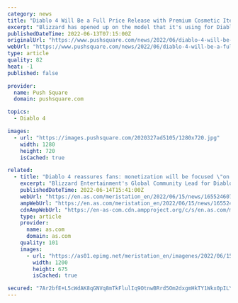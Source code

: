 ```yaml
---
category: news
title: "Diablo 4 Will Be a Full Price Release with Premium Cosmetic Items and Expansions"
excerpt: "Blizzard has opened up on the model that it's using for Diablo 4. Just in case there was any doubt, Diablo 4 will be a full price release. There were some rumours floating around that it could end up ..."
publishedDateTime: 2022-06-13T07:15:00Z
originalUrl: "https://www.pushsquare.com/news/2022/06/diablo-4-will-be-a-full-price-release-with-premium-cosmetic-items-and-expansions"
webUrl: "https://www.pushsquare.com/news/2022/06/diablo-4-will-be-a-full-price-release-with-premium-cosmetic-items-and-expansions"
type: article
quality: 82
heat: -1
published: false

provider:
  name: Push Square
  domain: pushsquare.com

topics:
  - Diablo 4

images:
  - url: "https://images.pushsquare.com/2020327ad5105/1280x720.jpg"
    width: 1280
    height: 720
    isCached: true

related:
  - title: "Diablo 4 reassures fans: monetization will be focused \"on cosmetics and expansions\""
    excerpt: "Blizzard Entertainment's Global Community Lead for Diablo reassures users about the business model they will be taking from the launch of Diablo 4."
    publishedDateTime: 2022-06-14T15:41:00Z
    webUrl: "https://en.as.com/meristation_en/2022/06/15/news/1655246076_110120.html"
    ampWebUrl: "https://en.as.com/meristation_en/2022/06/15/news/1655246076_110120.amp.html"
    cdnAmpWebUrl: "https://en-as-com.cdn.ampproject.org/c/s/en.as.com/meristation_en/2022/06/15/news/1655246076_110120.amp.html"
    type: article
    provider:
      name: as.com
      domain: as.com
    quality: 101
    images:
      - url: "https://as01.epimg.net/meristation_en/imagenes/2022/06/15/news/1655246076_110120_1655246244_portada_normal.jpg"
        width: 1200
        height: 675
        isCached: true

secured: "7Ar2bfE+L5cWdAK8qGNVq8mTkFlulIq9OtnwBRrd5Om2dxgmHkTY1Wkx0pILYA5+7OQYHqPngpetkkE1nZkv8mXmH6dGYkGqlK8ti1jfXX7EyTZ+E1s80FnM9noS6Il6DZXzS2AwHXwKR4p8EhZ01wRWinP/MfT6Kiai+eM05yPfilHcTY/qlsdGcBcW9qETCsxSAnTQpdA0B0ddPDOoDoc+S0RCK/FCOKQvir4r7wV9YFgPQHP9LyerC73hMqkglpNryisYPeK6yhb/JqVOX2FF9ogNXaI7ieEz8ef7bpYfzzaVtE6+CfKLO9J5/HNkh1RlZqYyrd9yhX/yKr2LbESUXsgUO+0Jzm1Ig7PJj3M=;D26nVRTXfd/+EixkzU2vJA=="
---
```


